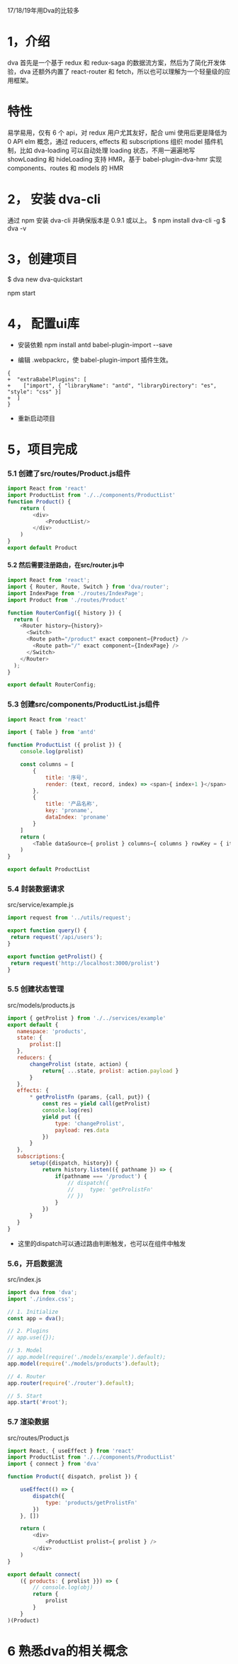 17/18/19年用Dva的比较多

# 1，介绍
dva 首先是一个基于 redux 和 redux-saga 的数据流方案，然后为了简化开发体验，dva 还额外内置了 react-router 和 fetch，所以也可以理解为一个轻量级的应用框架。

# 特性
易学易用，仅有 6 个 api，对 redux 用户尤其友好，配合 umi 使用后更是降低为 0 API
elm 概念，通过 reducers, effects 和 subscriptions 组织 model
插件机制，比如 dva-loading 可以自动处理 loading 状态，不用一遍遍地写 showLoading 和 hideLoading
支持 HMR，基于 babel-plugin-dva-hmr 实现 components、routes 和 models 的 HMR

# 2， 安装 dva-cli
通过 npm 安装 dva-cli 并确保版本是 0.9.1 或以上。
$ npm install dva-cli -g
$ dva -v

# 3，创建项目

$ dva new dva-quickstart

npm start 

# 4， 配置ui库

* 安装依赖
npm install antd babel-plugin-import --save

* 编辑 .webpackrc，使 babel-plugin-import 插件生效。

```
{
+  "extraBabelPlugins": [
+    ["import", { "libraryName": "antd", "libraryDirectory": "es", "style": "css" }]
+  ]
}
```

* 重新启动项目

# 5，项目完成

### 5.1 创建了src/routes/Product.js组件

```js
import React from 'react'
import ProductList from './../components/ProductList'
function Product() {
    return (
        <div>
            <ProductList/>
        </div>
    )
}
export default Product
```

#### 5.2 然后需要注册路由，在src/router.js中

```js
import React from 'react';
import { Router, Route, Switch } from 'dva/router';
import IndexPage from './routes/IndexPage';
import Product from './routes/Product'

function RouterConfig({ history }) {
  return (
    <Router history={history}>
      <Switch>
      <Route path="/product" exact component={Product} />
        <Route path="/" exact component={IndexPage} />
      </Switch>
    </Router>
  );
}

export default RouterConfig;

```

### 5.3 创建src/components/ProductList.js组件

```js
import React from 'react'

import { Table } from 'antd'

function ProductList ({ prolist }) {
    console.log(prolist)

    const columns = [
        {
            title: '序号',
            render: (text, record, index) => <span>{ index+1 }</span>
        },
        {
            title: '产品名称',
            key: 'proname',
            dataIndex: 'proname'
        }
    ]
    return (
        <Table dataSource={ prolist } columns={ columns } rowKey = { item => item.id } />
    )
}

export default ProductList
```

### 5.4 封装数据请求
 src/service/example.js

 ```js
import request from '../utils/request';

export function query() {
  return request('/api/users');
}

export function getProlist() {
  return request('http://localhost:3000/prolist')
}
 ```

 ### 5.5 创建状态管理
 src/models/products.js
 ```js
import { getProlist } from './../services/example'
export default {
    namespace: 'products',
    state: {
        prolist:[]
    },
    reducers: {
        changeProlist (state, action) {
            return{ ...state, prolist: action.payload }
        }
    },
    effects: {
        * getProlistFn (params, {call, put}) {
            const res = yield call(getProlist)
            console.log(res)
            yield put ({
                type: 'changeProlist',
                payload: res.data
            })
        }
    },
    subscriptions:{ 
        setup({dispatch, history}) {
            return history.listen(({ pathname }) => {
                if(pathname === '/product') {
                    // dispatch({
                    //     type: 'getProlistFn'
                    // })
                }
            })
        }
    }
}
 ```

 * 这里的dispatch可以通过路由判断触发，也可以在组件中触发

 ### 5.6，开启数据流
  src/index.js

  ```js
  import dva from 'dva';
import './index.css';

// 1. Initialize
const app = dva();

// 2. Plugins
// app.use({});

// 3. Model
// app.model(require('./models/example').default);
app.model(require('./models/products').default);

// 4. Router
app.router(require('./router').default);

// 5. Start
app.start('#root');

  ```

### 5.7 渲染数据

src/routes/Product.js

```js
import React, { useEffect } from 'react'
import ProductList from './../components/ProductList'
import { connect } from 'dva'

function Product({ dispatch, prolist }) {

    useEffect(() => {
        dispatch({
            type: 'products/getProlistFn'
        })
    }, [])

    return (
        <div>
            <ProductList prolist={ prolist } />
        </div>
    )
}

export default connect(
    ({ products: { prolist }}) => {
        // console.log(obj)
        return {
            prolist
        }
    }
)(Product)
```

# 6 熟悉dva的相关概念




